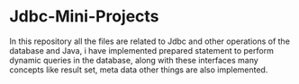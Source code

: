 # Jdbc-Mini-Projects
In this repository all the files are related to Jdbc and other operations of the database and Java, i have implemented prepared statement to perform dynamic queries in the database, along with these interfaces many concepts like result set, meta data other things are also implemented.
